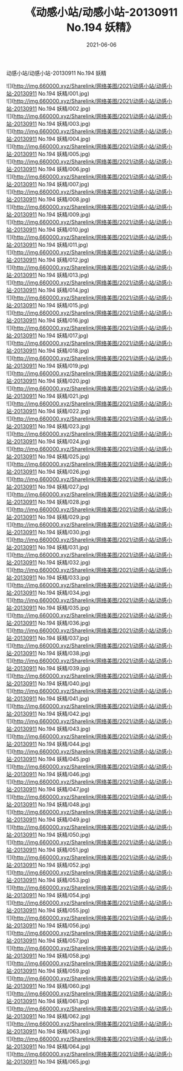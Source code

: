 ﻿---
layout: post
title:  《动感小站/动感小站-20130911 No.194 妖精》
date:   2021-06-06
img: http://img.660000.xyz/Sharelink/网络美图/2021/动感小站/动感小站-20130911 No.194 妖精/000.jpg
categories: [美女, 清纯, 唯美]
---

动感小站/动感小站-20130911 No.194 妖精

 ![](http://img.660000.xyz/Sharelink/网络美图/2021/动感小站/动感小站-20130911 No.194 妖精/001.jpg) <br>![](http://img.660000.xyz/Sharelink/网络美图/2021/动感小站/动感小站-20130911 No.194 妖精/002.jpg) <br>![](http://img.660000.xyz/Sharelink/网络美图/2021/动感小站/动感小站-20130911 No.194 妖精/003.jpg) <br>![](http://img.660000.xyz/Sharelink/网络美图/2021/动感小站/动感小站-20130911 No.194 妖精/004.jpg) <br>![](http://img.660000.xyz/Sharelink/网络美图/2021/动感小站/动感小站-20130911 No.194 妖精/005.jpg) <br>![](http://img.660000.xyz/Sharelink/网络美图/2021/动感小站/动感小站-20130911 No.194 妖精/006.jpg) <br>![](http://img.660000.xyz/Sharelink/网络美图/2021/动感小站/动感小站-20130911 No.194 妖精/007.jpg) <br>![](http://img.660000.xyz/Sharelink/网络美图/2021/动感小站/动感小站-20130911 No.194 妖精/008.jpg) <br>![](http://img.660000.xyz/Sharelink/网络美图/2021/动感小站/动感小站-20130911 No.194 妖精/009.jpg) <br>![](http://img.660000.xyz/Sharelink/网络美图/2021/动感小站/动感小站-20130911 No.194 妖精/010.jpg) <br>![](http://img.660000.xyz/Sharelink/网络美图/2021/动感小站/动感小站-20130911 No.194 妖精/011.jpg) <br>![](http://img.660000.xyz/Sharelink/网络美图/2021/动感小站/动感小站-20130911 No.194 妖精/012.jpg) <br>![](http://img.660000.xyz/Sharelink/网络美图/2021/动感小站/动感小站-20130911 No.194 妖精/013.jpg) <br>![](http://img.660000.xyz/Sharelink/网络美图/2021/动感小站/动感小站-20130911 No.194 妖精/014.jpg) <br>![](http://img.660000.xyz/Sharelink/网络美图/2021/动感小站/动感小站-20130911 No.194 妖精/015.jpg) <br>![](http://img.660000.xyz/Sharelink/网络美图/2021/动感小站/动感小站-20130911 No.194 妖精/016.jpg) <br>![](http://img.660000.xyz/Sharelink/网络美图/2021/动感小站/动感小站-20130911 No.194 妖精/017.jpg) <br>![](http://img.660000.xyz/Sharelink/网络美图/2021/动感小站/动感小站-20130911 No.194 妖精/018.jpg) <br>![](http://img.660000.xyz/Sharelink/网络美图/2021/动感小站/动感小站-20130911 No.194 妖精/019.jpg) <br>![](http://img.660000.xyz/Sharelink/网络美图/2021/动感小站/动感小站-20130911 No.194 妖精/020.jpg) <br>![](http://img.660000.xyz/Sharelink/网络美图/2021/动感小站/动感小站-20130911 No.194 妖精/021.jpg) <br>![](http://img.660000.xyz/Sharelink/网络美图/2021/动感小站/动感小站-20130911 No.194 妖精/022.jpg) <br>![](http://img.660000.xyz/Sharelink/网络美图/2021/动感小站/动感小站-20130911 No.194 妖精/023.jpg) <br>![](http://img.660000.xyz/Sharelink/网络美图/2021/动感小站/动感小站-20130911 No.194 妖精/024.jpg) <br>![](http://img.660000.xyz/Sharelink/网络美图/2021/动感小站/动感小站-20130911 No.194 妖精/025.jpg) <br>![](http://img.660000.xyz/Sharelink/网络美图/2021/动感小站/动感小站-20130911 No.194 妖精/026.jpg) <br>![](http://img.660000.xyz/Sharelink/网络美图/2021/动感小站/动感小站-20130911 No.194 妖精/027.jpg) <br>![](http://img.660000.xyz/Sharelink/网络美图/2021/动感小站/动感小站-20130911 No.194 妖精/028.jpg) <br>![](http://img.660000.xyz/Sharelink/网络美图/2021/动感小站/动感小站-20130911 No.194 妖精/029.jpg) <br>![](http://img.660000.xyz/Sharelink/网络美图/2021/动感小站/动感小站-20130911 No.194 妖精/030.jpg) <br>![](http://img.660000.xyz/Sharelink/网络美图/2021/动感小站/动感小站-20130911 No.194 妖精/031.jpg) <br>![](http://img.660000.xyz/Sharelink/网络美图/2021/动感小站/动感小站-20130911 No.194 妖精/032.jpg) <br>![](http://img.660000.xyz/Sharelink/网络美图/2021/动感小站/动感小站-20130911 No.194 妖精/033.jpg) <br>![](http://img.660000.xyz/Sharelink/网络美图/2021/动感小站/动感小站-20130911 No.194 妖精/034.jpg) <br>![](http://img.660000.xyz/Sharelink/网络美图/2021/动感小站/动感小站-20130911 No.194 妖精/035.jpg) <br>![](http://img.660000.xyz/Sharelink/网络美图/2021/动感小站/动感小站-20130911 No.194 妖精/036.jpg) <br>![](http://img.660000.xyz/Sharelink/网络美图/2021/动感小站/动感小站-20130911 No.194 妖精/037.jpg) <br>![](http://img.660000.xyz/Sharelink/网络美图/2021/动感小站/动感小站-20130911 No.194 妖精/038.jpg) <br>![](http://img.660000.xyz/Sharelink/网络美图/2021/动感小站/动感小站-20130911 No.194 妖精/039.jpg) <br>![](http://img.660000.xyz/Sharelink/网络美图/2021/动感小站/动感小站-20130911 No.194 妖精/040.jpg) <br>![](http://img.660000.xyz/Sharelink/网络美图/2021/动感小站/动感小站-20130911 No.194 妖精/041.jpg) <br>![](http://img.660000.xyz/Sharelink/网络美图/2021/动感小站/动感小站-20130911 No.194 妖精/042.jpg) <br>![](http://img.660000.xyz/Sharelink/网络美图/2021/动感小站/动感小站-20130911 No.194 妖精/043.jpg) <br>![](http://img.660000.xyz/Sharelink/网络美图/2021/动感小站/动感小站-20130911 No.194 妖精/044.jpg) <br>![](http://img.660000.xyz/Sharelink/网络美图/2021/动感小站/动感小站-20130911 No.194 妖精/045.jpg) <br>![](http://img.660000.xyz/Sharelink/网络美图/2021/动感小站/动感小站-20130911 No.194 妖精/046.jpg) <br>![](http://img.660000.xyz/Sharelink/网络美图/2021/动感小站/动感小站-20130911 No.194 妖精/047.jpg) <br>![](http://img.660000.xyz/Sharelink/网络美图/2021/动感小站/动感小站-20130911 No.194 妖精/048.jpg) <br>![](http://img.660000.xyz/Sharelink/网络美图/2021/动感小站/动感小站-20130911 No.194 妖精/049.jpg) <br>![](http://img.660000.xyz/Sharelink/网络美图/2021/动感小站/动感小站-20130911 No.194 妖精/050.jpg) <br>![](http://img.660000.xyz/Sharelink/网络美图/2021/动感小站/动感小站-20130911 No.194 妖精/051.jpg) <br>![](http://img.660000.xyz/Sharelink/网络美图/2021/动感小站/动感小站-20130911 No.194 妖精/052.jpg) <br>![](http://img.660000.xyz/Sharelink/网络美图/2021/动感小站/动感小站-20130911 No.194 妖精/053.jpg) <br>![](http://img.660000.xyz/Sharelink/网络美图/2021/动感小站/动感小站-20130911 No.194 妖精/054.jpg) <br>![](http://img.660000.xyz/Sharelink/网络美图/2021/动感小站/动感小站-20130911 No.194 妖精/055.jpg) <br>![](http://img.660000.xyz/Sharelink/网络美图/2021/动感小站/动感小站-20130911 No.194 妖精/056.jpg) <br>![](http://img.660000.xyz/Sharelink/网络美图/2021/动感小站/动感小站-20130911 No.194 妖精/057.jpg) <br>![](http://img.660000.xyz/Sharelink/网络美图/2021/动感小站/动感小站-20130911 No.194 妖精/058.jpg) <br>![](http://img.660000.xyz/Sharelink/网络美图/2021/动感小站/动感小站-20130911 No.194 妖精/059.jpg) <br>![](http://img.660000.xyz/Sharelink/网络美图/2021/动感小站/动感小站-20130911 No.194 妖精/060.jpg) <br>![](http://img.660000.xyz/Sharelink/网络美图/2021/动感小站/动感小站-20130911 No.194 妖精/061.jpg) <br>![](http://img.660000.xyz/Sharelink/网络美图/2021/动感小站/动感小站-20130911 No.194 妖精/062.jpg) <br>![](http://img.660000.xyz/Sharelink/网络美图/2021/动感小站/动感小站-20130911 No.194 妖精/063.jpg) <br>![](http://img.660000.xyz/Sharelink/网络美图/2021/动感小站/动感小站-20130911 No.194 妖精/064.jpg) <br>![](http://img.660000.xyz/Sharelink/网络美图/2021/动感小站/动感小站-20130911 No.194 妖精/065.jpg) <br>